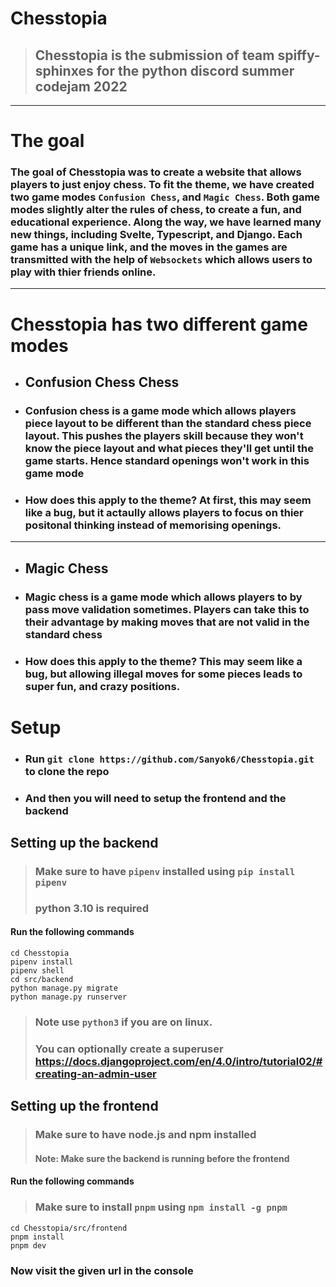 # Chesstopia

> ## Chesstopia is the submission of team spiffy-sphinxes for the python discord summer codejam 2022

____

# The goal

### The goal of Chesstopia was to create a website that allows players to just enjoy chess. To fit the theme, we have created two game modes `Confusion Chess`, and `Magic Chess`. Both game modes slightly alter the rules of chess, to create a fun, and educational experience. Along the way, we have learned many new things, including Svelte, Typescript, and Django. Each game has a unique link, and the moves in the games are transmitted with the help of `Websockets` which allows users to play with thier friends online.

____
# Chesstopia has two different game modes

- ## Confusion Chess Chess

- ### Confusion chess is a game mode which allows players piece layout to be different than the standard chess piece layout. This pushes the players skill because they won't know the piece layout and what pieces they'll get until the game starts. Hence standard openings won't work in this game mode

- ### How does this apply to the theme? At first, this may seem like a bug, but it actaully allows players to focus on thier positonal thinking instead of memorising openings.

____

- ## Magic Chess

- ### Magic chess is a game mode which allows players to by pass move validation sometimes. Players can take this to their advantage by making moves that are not valid in the standard chess

- ### How does this apply to the theme? This may seem like a bug, but allowing illegal moves for some pieces leads to super fun, and crazy positions.


# Setup

- ### Run `git clone https://github.com/Sanyok6/Chesstopia.git` to clone the repo

- ### And then you will need to setup the frontend and the backend

## Setting up the backend
> ### Make sure to have `pipenv` installed using `pip install pipenv`
> ### python 3.10 is required

#### Run the following commands
```
cd Chesstopia
pipenv install
pipenv shell
cd src/backend
python manage.py migrate
python manage.py runserver
```

> ### Note use `python3` if you are on linux.
> ### You can optionally create a superuser https://docs.djangoproject.com/en/4.0/intro/tutorial02/#creating-an-admin-user

## Setting up the frontend
> ### Make sure to have node.js and npm installed
> #### Note: Make sure the backend is running before the frontend

#### Run the following commands

> ### Make sure to install `pnpm` using `npm install -g pnpm`
```
cd Chesstopia/src/frontend
pnpm install
pnpm dev
```

### Now visit the given url in the console
